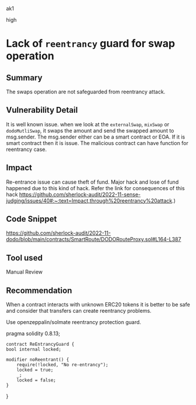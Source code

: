 ak1

high

# Lack of `reentrancy` guard for swap operation

## Summary
The swaps operation are not safeguarded from reentrancy attack.

## Vulnerability Detail
It is well known issue. 
when we look at the `externalSwap`, `mixSwap` or `dodoMutliSwap`, it swaps the amount and send the swapped amount to msg.sender.
The msg.sender either can be a smart contract or EOA.
If it is smart contract then it is issue. The malicious contract can have function for reentrancy case.

## Impact

Re-entrance issue can cause theft of fund.
Major hack and lose of fund happened due to this kind of hack.
Refer the link for consequences of this hack
https://github.com/sherlock-audit/2022-11-sense-judging/issues/40#:~:text=Impact,through%20reentrancy%20attack.)

## Code Snippet
https://github.com/sherlock-audit/2022-11-dodo/blob/main/contracts/SmartRoute/DODORouteProxy.sol#L164-L387

## Tool used

Manual Review

## Recommendation
When a contract interacts with unknown ERC20 tokens it is better to be safe and consider that transfers can create reentrancy problems.

Use openzeppalin/solmate reentrancy protection guard.

pragma solidity 0.8.13;

    contract ReEntrancyGuard {
    bool internal locked;

    modifier noReentrant() {
        require(!locked, "No re-entrancy");
        locked = true;
        _;
        locked = false;
    }

   }